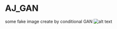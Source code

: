 # AJ_GAN

some fake image create by conditional GAN
![alt text](https://github.com/[username]/[reponame]/blob/[branch]/image.jpg?raw=true)

